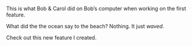 This is what Bob & Carol did on Bob’s computer when working on the first feature.

What did the the ocean say to the beach?
Nothing. It just *waved*.

Check out this new feature I created.
